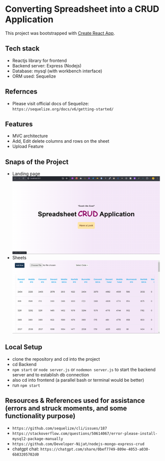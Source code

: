 # Converting Spreadsheet into a CRUD Application

This project was bootstrapped with [Create React App](https://github.com/facebook/create-react-app).

## Tech stack
- Reactjs library for frontend
- Backend server: Express (Nodejs)
- Database: mysql (with workbench interface)
- ORM used: Sequelize

## Refernces
- Please visit official docs of Sequelize: `https://sequelize.org/docs/v6/getting-started/`

## Features
- MVC architecture
- Add, Edit delete columns and rows on the sheet
- Upload Feature

## Snaps of the Project
- Landing page
![alt text](image.png)
- Sheets
![alt text](image-1.png)

## Local Setup
- clone the repository and cd into the project
- cd Backend
- `npm start` or `node server.js` or `nodemon server.js` to start the backend server and to establish db connection
- also cd into frontend (a parallel bash or terminal would be better)
- run `npm start`

## Resources & References used for assistance (errors and struck moments, and some functionality purpose)
- `https://github.com/sequelize/cli/issues/187`
- `https://stackoverflow.com/questions/50614067/error-please-install-mysql2-package-manually`
- `https://github.com/Developer-Nijat/nodejs-mongo-express-crud`
- chatgpt chat: `https://chatgpt.com/share/0bef7749-809e-4053-a030-6b83205702d0`

